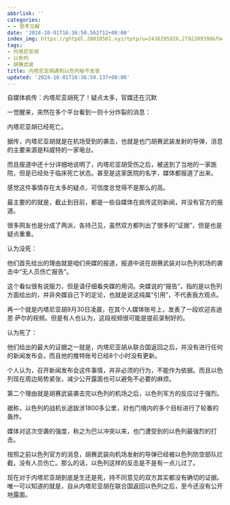 ```yaml
---
abbrlink: ''
categories:
- - 思考见解
date: '2024-10-01T16:36:50.562712+08:00'
index_img: https://ghtpdl.20010501.xyz/tptp/u=2438295826,2792209398&fm=253&fmt=auto&app=120&f=JPEG.png
tags:
- 内塔尼亚胡
- 以色列
- 胡赛武装
title: 内塔尼亚胡遇刺以色列秘不发丧
updated: '2024-10-01T16:36:50.137+08:00'
---
```

自媒体疯传：内塔尼亚胡死了！疑点太多，官媒还在沉默

一觉醒来，突然在多个平台看到一则十分炸裂的消息：

内塔尼亚胡已经死亡。

据传，内塔尼亚胡就是在机场受到的袭击，也就是也门胡赛武装发射的导弹，消息的主要来源是科威特的一家电台。

而且报道中还十分详细地说明了，内塔尼亚胡受伤之后，被送到了当地的一家医院，但是已经处于临床死亡状态。甚至是这家医院的名字，媒体都报道了出来。

感觉这件事情存在太多的疑点，可信度总觉得不是那么的高。

最主要的的就是，截止到目前，都是一些自媒体在疯传这则新闻，并没有官方的报道。

很多网友也是分成了两派，各持己见，虽然双方都列出了很多的“证据”，但是也是疑点重重。

认为没死：

他们首先给出的理由就是咱们央媒的报道，报道中说在胡赛武装对以色列机场的袭击中“无人员伤亡报告”。

这个看似很有说服力，但是请仔细看央媒的用词。央媒说的“报告”，指的是以色列方面给出的，并非央媒自己下的定论，也就是说这纯属“引用”，不代表我方观点。

再一个就是内塔尼亚胡9月30日凌晨，在其个人媒体账号上，发表了一段欢迎吉迪恩·萨尔的视频。但是有人也认为，这段视频很可能是提前录制好的。

认为死了：

他们给出的最大的证据之一就是，内塔尼亚胡从联合国返回之后，并没有进行任何的新闻发布会，而且他的推特账号已经8个小时没有更新。

个人认为，召开新闻发布会这件事情，并非必须的行为，不能作为依据。而且以色列现在周边局势紧张，减少公开露面也可以避免不必要的麻烦。

第二个理由就是胡赛武装袭击完以色列的机场之后，以色列军方的反应过于强烈。

据称，以色列的战机长途跋涉1800多公里，对也门境内的多个目标进行了轮番的轰炸。

媒体对这次空袭的强度，称之为巴以冲突以来，也门遭受到的以色列最强烈的打击。

按照之前以色列官方的消息，胡赛武装向机场发射的导弹已经被以色列防空部队拦截，没有人员伤亡。那么的话，以色列这样的反击是不是有一点儿过了。

现在对于内塔尼亚胡到底是生还是死，持不同意见的双方其实都没有确切的证据。唯一可以知道的就是，自从内塔尼亚胡在联合国返回以色列之后，至今还没有公开地露面。

